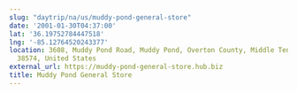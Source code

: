 ```yaml
---
slug: "daytrip/na/us/muddy-pond-general-store"
date: '2001-01-30T04:37:00'
lat: '36.19752784447518'
lng: '-85.12764520243377'
location: 3608, Muddy Pond Road, Muddy Pond, Overton County, Middle Tennessee, Tennessee,
  38574, United States
external_url: https://muddy-pond-general-store.hub.biz
title: Muddy Pond General Store
---
```



